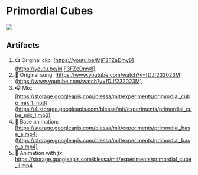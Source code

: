 # Primordial Cubes

![](cover.png)

## Artifacts

1. 📺 Original clip: [https://youtu.be/MjF3FZeDmy8](https://youtu.be/MjF3FZeDmy8)
2. 🎻 Original song: [https://www.youtube.com/watch?v=fDJf232023M](https://www.youtube.com/watch?v=fDJf232023M)
3. 🎧 Mix: [https://storage.googleapis.com/blessa/mit/experiments/primordial_cube_mix_1.mp3](https://4.storage.googleapis.com/blessa/mit/experiments/primordial_cube_mix_1.mp3)
4. 🐣 Base animation: [https://storage.googleapis.com/blessa/mit/experiments/primordial_base_a.mp4](https://storage.googleapis.com/blessa/mit/experiments/primordial_base_a.mp4)
5. 🛫 Animation with *fx*: <https://storage.googleapis.com/blessa/mit/experiments/primordial_cube_ii.mp4>
